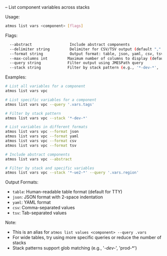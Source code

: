 – List component variables across stacks

Usage:
```bash
atmos list vars <component> [flags]
```

Flags:
```bash
  --abstract                 Include abstract components
  --delimiter string         Delimiter for CSV/TSV output (default "," for CSV, "\t" for TSV)
  --format string            Output format: table, json, yaml, csv, tsv (default "table")
  --max-columns int         Maximum number of columns to display (default 50)
  --query string            Filter output using JMESPath query
  --stack string            Filter by stack pattern (e.g., '*-dev-*', 'prod-*')
```

Examples:
```bash
# List all variables for a component
atmos list vars vpc

# List specific variables for a component
atmos list vars vpc --query '.vars.tags'

# Filter by stack pattern
atmos list vars vpc --stack '*-dev-*'

# List variables in different formats
atmos list vars vpc --format json
atmos list vars vpc --format yaml
atmos list vars vpc --format csv
atmos list vars vpc --format tsv

# Include abstract components
atmos list vars vpc --abstract

# Filter by stack and specific variables
atmos list vars vpc --stack '*-ue2-*' --query '.vars.region'
```

Output Formats:
- `table`: Human-readable table format (default for TTY)
- `json`: JSON format with 2-space indentation
- `yaml`: YAML format
- `csv`: Comma-separated values
- `tsv`: Tab-separated values

Note:
- This is an alias for `atmos list values <component> --query .vars`
- For wide tables, try using more specific queries or reduce the number of stacks
- Stack patterns support glob matching (e.g., '*-dev-*', 'prod-*')

